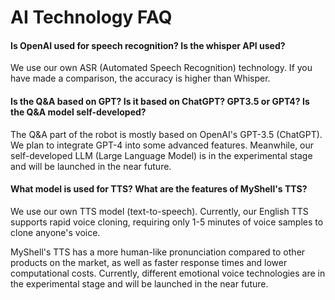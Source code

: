 # AI Technology FAQ

#### Is OpenAI used for speech recognition? Is the whisper API used?

We use our own ASR (Automated Speech Recognition) technology. If you have made a comparison, the accuracy is higher than Whisper.

#### Is the Q&A based on GPT? Is it based on ChatGPT? GPT3.5 or GPT4? Is the Q&A model self-developed?

The Q&A part of the robot is mostly based on OpenAI's GPT-3.5 (ChatGPT). We plan to integrate GPT-4 into some advanced features. Meanwhile, our self-developed LLM (Large Language Model) is in the experimental stage and will be launched in the near future.

#### What model is used for TTS? What are the features of MyShell's TTS?

We use our own TTS model (text-to-speech). Currently, our English TTS supports rapid voice cloning, requiring only 1-5 minutes of voice samples to clone anyone's voice.

MyShell's TTS has a more human-like pronunciation compared to other products on the market, as well as faster response times and lower computational costs. Currently, different emotional voice technologies are in the experimental stage and will be launched in the near future.